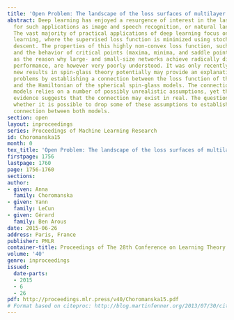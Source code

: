 ```yaml
---
title: 'Open Problem: The landscape of the loss surfaces of multilayer networks'
abstract: Deep learning has enjoyed a resurgence of interest in the last few years
  for such applications as image and speech recognition, or natural language processing.
  The vast majority of practical applications of deep learning focus on supervised
  learning, where the supervised loss function is minimized using stochastic gradient
  descent. The properties of this highly non-convex loss function, such as its landscape
  and the behavior of critical points (maxima, minima, and saddle points), as well
  as the reason why large- and small-size networks achieve radically different practical
  performance, are however very poorly understood. It was only recently shown that
  new results in spin-glass theory potentially may provide an explanation for these
  problems by establishing a connection between the loss function of the neural networks
  and the Hamiltonian of the spherical spin-glass models. The connection between both
  models relies on a number of possibly unrealistic assumptions, yet the empirical
  evidence suggests that the connection may exist in real. The question we pose is
  whether it is possible to drop some of these assumptions to establish a stronger
  connection between both models.
section: open
layout: inproceedings
series: Proceedings of Machine Learning Research
id: Choromanska15
month: 0
tex_title: 'Open Problem: The landscape of the loss surfaces of multilayer networks'
firstpage: 1756
lastpage: 1760
page: 1756-1760
sections: 
author:
- given: Anna
  family: Choromanska
- given: Yann
  family: LeCun
- given: Gérard
  family: Ben Arous
date: 2015-06-26
address: Paris, France
publisher: PMLR
container-title: Proceedings of The 28th Conference on Learning Theory
volume: '40'
genre: inproceedings
issued:
  date-parts:
  - 2015
  - 6
  - 26
pdf: http://proceedings.mlr.press/v40/Choromanska15.pdf
# Format based on citeproc: http://blog.martinfenner.org/2013/07/30/citeproc-yaml-for-bibliographies/
---
```

